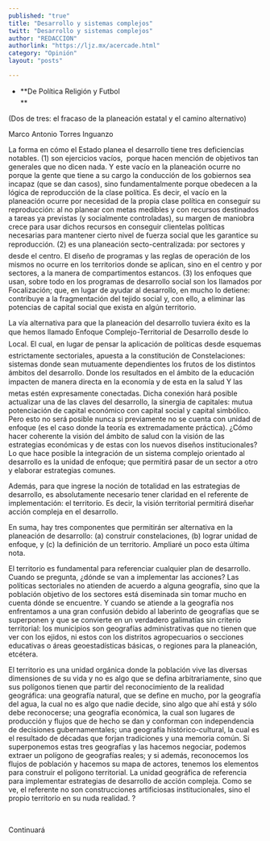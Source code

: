 ```yaml
---
published: "true"
title: "Desarrollo y sistemas complejos"
twitt: "Desarrollo y sistemas complejos"
author: "REDACCION"
authorlink: "https://ljz.mx/acercade.html"
category: "Opinión"
layout: "posts"

---
```


*   **De Política Religión y Futbol  
    **


  (Dos de tres: el fracaso de la planeación estatal y el camino alternativo)



  Marco Antonio Torres Inguanzo



  La forma en cómo el Estado planea el desarrollo tiene tres deficiencias notables. (1) son ejercicios vacíos,  porque hacen mención de objetivos tan generales que no dicen nada. Y este vacío en la planeación ocurre no porque la gente que tiene a su cargo la conducción de los gobiernos sea incapaz (que se dan casos), sino fundamentalmente porque obedecen a la lógica de reproducción de la clase política. Es decir, el vacío en la planeación ocurre por necesidad de la propia clase política en conseguir su reproducción: al no planear con metas medibles y con recursos destinados a tareas ya previstas (y socialmente controladas), su margen de maniobra crece para usar dichos recursos en conseguir clientelas políticas necesarias para mantener cierto nivel de fuerza social que les garantice su reproducción. (2) es una planeación secto-centralizada: por sectores y desde el centro. El diseño de programas y las reglas de operación de los mismos no ocurre en los territorios donde se aplican, sino en el centro y por sectores, a la manera de compartimentos estancos. (3) los enfoques que usan, sobre todo en los programas de desarrollo social son los llamados por Focalización; que, en lugar de ayudar al desarrollo, en mucho lo detiene: contribuye a la fragmentación del tejido social y, con ello, a eliminar las potencias de capital social que exista en algún territorio.



  La vía alternativa para que la planeación del desarrollo tuviera éxito es la que hemos llamado Enfoque Complejo-Territorial de Desarrollo desde lo Local. El cual, en lugar de pensar la aplicación de políticas desde esquemas estrictamente sectoriales, apuesta a la constitución de Constelaciones: sistemas donde sean mutuamente dependientes los frutos de los distintos ámbitos del desarrollo. Donde los resultados en el ámbito de la educación impacten de manera directa en la economía y de esta en la salud Y las metas estén expresamente conectadas. Dicha conexión hará posible actualizar una de las claves del desarrollo, la sinergia de capitales: mutua potenciación de capital económico con capital social y capital simbólico. Pero esto no será posible nunca si previamente no se cuenta con unidad de enfoque (es el caso donde la teoría es extremadamente práctica). ¿Cómo hacer coherente la visión del ámbito de salud con la visión de las estrategias económicas y de estas con los nuevos diseños institucionales? Lo que hace posible la integración de un sistema complejo orientado al desarrollo es la unidad de enfoque; que permitirá pasar de un sector a otro y elaborar estrategias comunes.



  Además, para que ingrese la noción de totalidad en las estrategias de desarrollo, es absolutamente necesario tener claridad en el referente de implementación: el territorio. Es decir, la visión territorial permitirá diseñar acción compleja en el desarrollo.



  En suma, hay tres componentes que permitirán ser alternativa en la planeación de desarrollo: (a) construir constelaciones, (b) lograr unidad de enfoque, y (c) la definición de un territorio. Ampliaré un poco esta última nota.



  El territorio es fundamental para referenciar cualquier plan de desarrollo. Cuando se pregunta, ¿dónde se van a implementar las acciones? Las políticas sectoriales no atienden de acuerdo a alguna geografía, sino que la población objetivo de los sectores está diseminada sin tomar mucho en cuenta dónde se encuentre. Y cuando se atiende a la geografía nos enfrentamos a una gran confusión debido al laberinto de geografías que se superponen y que se convierte en un verdadero galimatías sin criterio territorial: los municipios son geografías administrativas que no tienen que ver con los ejidos, ni estos con los distritos agropecuarios o secciones educativas o áreas geoestadísticas básicas, o regiones para la planeación, etcétera.



  El territorio es una unidad orgánica donde la población vive las diversas dimensiones de su vida y no es algo que se defina arbitrariamente, sino que sus polígonos tienen que partir del reconocimiento de la realidad geográfica: una geografía natural, que se define en mucho, por la geografía del agua, la cual no es algo que nadie decide, sino algo que ahí está y sólo debe reconocerse; una geografía económica, la cual son lugares de producción y flujos que de hecho se dan y conforman con independencia de decisiones gubernamentales; una geografía histórico-cultural, la cual es el resultado de décadas que forjan tradiciones y una memoria común. Si superponemos estas tres geografías y las hacemos negociar, podemos extraer un polígono de geografías reales; y si además, reconocemos los flujos de población y hacemos su mapa de actores, tenemos los elementos para construir el polígono territorial. La unidad geográfica de referencia para implementar estrategias de desarrollo de acción compleja. Como se ve, el referente no son construcciones artificiosas institucionales, sino el propio territorio en su nuda realidad. ?



   



  Continuará

